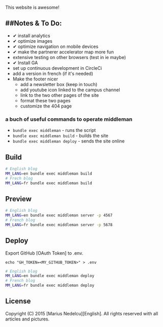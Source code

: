 This website is awesome!

##Notes & To Do:
-----

- ✔ install analytics
- ✔ optimize images
- ✔ optimize navigation on mobile devices
- ✔ make the partnerer accelerator map more fun
- extensive testing on other browsers (test in ie maybe)
- ✔ Install GA
- set up continuous development in CircleCi
- add a version in french (if it's needed)
- Make the footer nicer
	* add a newsletter box (keep in touch)
	* add youtube icon linked to the campus channel
	* link to the two other pages of the site
	* format these two pages
	* customize the 404 page


[mkdrendering]: http://vaidehijoshi.github.io/blog/2015/08/11/rolling-out-the-redcarpet-for-rendering-markdown/

### a buch of useful commands to operate middleman 

- `bundle exec middleman` - runs the script
- `bundle exec middleman build` - builds the site
- `bundle exec middleman deploy` - sends the site online


Build
-----

```bash
# English blog
MM_LANG=en bundle exec middleman build
# Frech blog
MM_LANG=fr bundle exec middleman build
```

Preview
-------

```bash
# English blog
MM_LANG=en bundle exec middleman server -p 4567
# French blog
MM_LANG=fr bundle exec middleman server -p 5678
```

Deploy
------

Export GitHub [OAuth Token] to .env.
```
echo "GH_TOKEN=<MY_GITHUB_TOKEN>" > .env
```


```bash
# English blog
MM_LANG=en bundle exec middleman deploy
# French blog
MM_LANG=fr bundle exec middleman deploy
```

License
-------

Copyright (C) 2015 [Marius Nedelcu][English].
All rights reserved with all articles and pictures.

